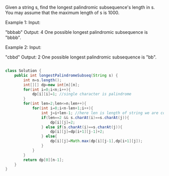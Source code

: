 Given a string s, find the longest palindromic subsequence's length in s. You may assume that the maximum length of s is 1000.

Example 1:
Input:

"bbbab"
Output:
4
One possible longest palindromic subsequence is "bbbb".
 

Example 2:
Input:

"cbbd"
Output:
2
One possible longest palindromic subsequence is "bb".

```java

class Solution {
    public int longestPalindromeSubseq(String s) {
        int n=s.length();
        int[][] dp=new int[n][n];
        for(int i=0;i<n;i++){
            dp[i][i]=1; //single character is palindrome
        }
        for(int len=2;len<=n;len++){
            for(int i=0;i<n-len+1;i++){
                int j=i+len-1; //here len is length of string we are considering eeach time . if len=2 then we are checking all strings of len=2 so we i is points to 1st position and j is pointing at last position 
                if(len==2 && s.charAt(i)==s.charAt(j)){
                    dp[i][j]=2;
                } else if(s.charAt(i)==s.charAt(j)){
                    dp[i][j]=dp[i+1][j-1]+2;
                } else{
                    dp[i][j]=Math.max(dp[i][j-1],dp[i+1][j]);
                }
            }
        }
        return dp[0][n-1];
    }
}
```
